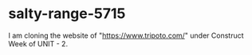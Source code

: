 # salty-range-5715
I am cloning the website of "https://www.tripoto.com/" under Construct Week of UNIT - 2.




